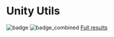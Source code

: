# Unity Utils
![badge](https://img.shields.io/endpoint?url=https://gist.githubusercontent.com/Artein/1512ec4843e8dfe5a9253b9b3f5e7c63/raw/UnityUtils-main-dynamicbadge-unityversion.json)
![badge_combined](https://gist.githubusercontent.com/Artein/dc0873043aeff5654ce66349d38fe89d/raw/UnityUtils-main-coverage.svg)
<a href="https://artein.github.io/UnityUtils/CodeCoverage/Report/index.html">Full results</a>
